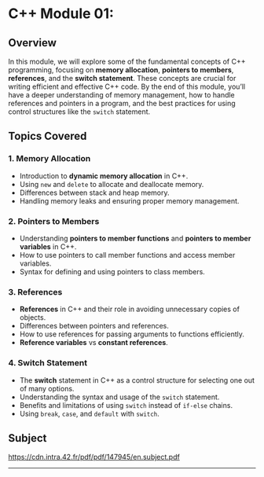 # C++ Module 01:

## Overview

In this module, we will explore some of the fundamental concepts of C++ programming, focusing on **memory allocation**, **pointers to members**, **references**, and the **switch statement**. These concepts are crucial for writing efficient and effective C++ code. By the end of this module, you’ll have a deeper understanding of memory management, how to handle references and pointers in a program, and the best practices for using control structures like the `switch` statement.

## Topics Covered

### 1. **Memory Allocation**
- Introduction to **dynamic memory allocation** in C++.
- Using `new` and `delete` to allocate and deallocate memory.
- Differences between stack and heap memory.
- Handling memory leaks and ensuring proper memory management.

### 2. **Pointers to Members**
- Understanding **pointers to member functions** and **pointers to member variables** in C++.
- How to use pointers to call member functions and access member variables.
- Syntax for defining and using pointers to class members.

### 3. **References**
- **References** in C++ and their role in avoiding unnecessary copies of objects.
- Differences between pointers and references.
- How to use references for passing arguments to functions efficiently.
- **Reference variables** vs **constant references**.

### 4. **Switch Statement**
- The **switch** statement in C++ as a control structure for selecting one out of many options.
- Understanding the syntax and usage of the `switch` statement.
- Benefits and limitations of using `switch` instead of `if-else` chains.
- Using `break`, `case`, and `default` with `switch`.

## Subject
https://cdn.intra.42.fr/pdf/pdf/147945/en.subject.pdf

---
